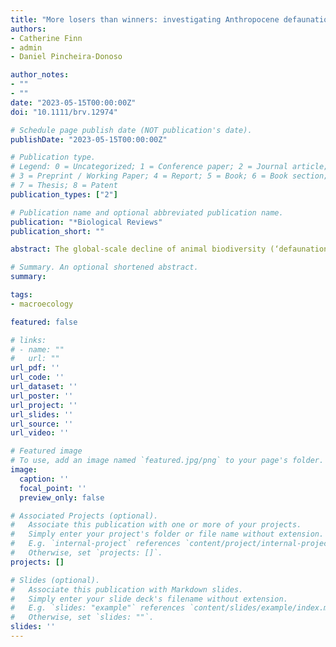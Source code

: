 ```yaml
---
title: "More losers than winners: investigating Anthropocene defaunation through the diversity of population trends"
authors:
- Catherine Finn
- admin
- Daniel Pincheira-Donoso

author_notes:
- ""
- ""
date: "2023-05-15T00:00:00Z"
doi: "10.1111/brv.12974"

# Schedule page publish date (NOT publication's date).
publishDate: "2023-05-15T00:00:00Z"

# Publication type.
# Legend: 0 = Uncategorized; 1 = Conference paper; 2 = Journal article;
# 3 = Preprint / Working Paper; 4 = Report; 5 = Book; 6 = Book section;
# 7 = Thesis; 8 = Patent
publication_types: ["2"]

# Publication name and optional abbreviated publication name.
publication: "*Biological Reviews"
publication_short: ""

abstract: The global-scale decline of animal biodiversity (‘defaunation’) represents one of the most alarming consequences of human impacts on the planet. The quantification of this extinction crisis has traditionally relied on the use of IUCN Red List conservation categories assigned to each assessed species. This approach reveals that a quarter of the world's animal species are currently threatened with extinction, and ~1% have been declared extinct. However, extinctions are preceded by progressive population declines through time that leave demographic ‘footprints’ that can alert us about the trajectories of species towards extinction. Therefore, an exclusive focus on IUCN conservation categories, without consideration of dynamic population trends, may underestimate the true extent of the processes of ongoing extinctions across nature. In fact, emerging evidence (e.g. the Living Planet Report), reveals a widespread tendency for sustained demographic declines (an average 69% decline in population abundances) of species globally. Yet, animal species are not only declining. Many species worldwide exhibit stable populations, while others are even thriving. Here, using population trend data for >71,000 animal species spanning all five groups of vertebrates (mammals, birds, reptiles, amphibians and fishes) and insects, we provide a comprehensive global-scale assessment of the diversity of population trends across species undergoing not only declines, but also population stability and increases. We show a widespread global erosion of species, with 48% undergoing declines, while 49% and 3% of species currently remain stable or are increasing, respectively. Geographically, we reveal an intriguing pattern similar to that of threatened species, whereby declines tend to concentrate around tropical regions, whereas stability and increases show a tendency to expand towards temperate climates. Importantly, we find that for species currently classed by the IUCN Red List as ‘non-threatened’, 33% are declining. Critically, in contrast with previous mass extinction events, our assessment shows that the Anthropocene extinction crisis is undergoing a rapid biodiversity imbalance, with levels of declines (a symptom of extinction) greatly exceeding levels of increases (a symptom of ecological expansion and potentially of evolution) for all groups. Our study contributes a further signal indicating that global biodiversity is entering a mass extinction, with ecosystem heterogeneity and functioning, biodiversity persistence, and human well-being under increasing threat.

# Summary. An optional shortened abstract.
summary:

tags:
- macroecology

featured: false

# links:
# - name: ""
#   url: ""
url_pdf: ''
url_code: ''
url_dataset: ''
url_poster: ''
url_project: ''
url_slides: ''
url_source: ''
url_video: ''

# Featured image
# To use, add an image named `featured.jpg/png` to your page's folder.
image:
  caption: ''
  focal_point: ''
  preview_only: false

# Associated Projects (optional).
#   Associate this publication with one or more of your projects.
#   Simply enter your project's folder or file name without extension.
#   E.g. `internal-project` references `content/project/internal-project/index.md`.
#   Otherwise, set `projects: []`.
projects: []

# Slides (optional).
#   Associate this publication with Markdown slides.
#   Simply enter your slide deck's filename without extension.
#   E.g. `slides: "example"` references `content/slides/example/index.md`.
#   Otherwise, set `slides: ""`.
slides: ''
---
```

